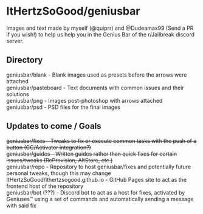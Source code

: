 # ItHertzSoGood/geniusbar
Images and text made by myself (@quiprr) and @Dudeamax99 (Send a PR if you wish!) to help us help you in the Genius Bar of the r/Jailbreak discord server.

## Directory
geniusbar/blank - Blank images used as presets before the arrows were attached  
geniusbar/pasteboard - Text documents with common issues and their solutions  
geniusbar/png - Images post-photoshop with arrows attached  
geniusbar/psd - PSD files for the final images  

## Updates to come / Goals
~~geniusbar/fixes - Tweaks to fix or execute common tasks with the push of a button (CC/Activator integration?)~~  
~~geniusbar/guides - Written guides rather than quick fixes for certain issues/tweaks (ReProvision, AltStore, etc.)~~  
geniusbar/repo - Repository to host geniusbar/fixes and potentially future personal tweaks, though this may change  
ItHertzSoGood/ithertzsogood.github.io - GitHub Pages site to act as the frontend host of the repository  
geniusbar/bot (???) - Discord bot to act as a host for fixes, activated by Geniuses™ using a set of commands and automatically sending a message with said fix  
